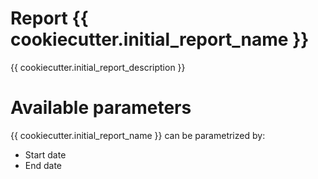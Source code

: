 # Report {{ cookiecutter.initial_report_name }}


{{ cookiecutter.initial_report_description }}


# Available parameters

{{ cookiecutter.initial_report_name }} can be parametrized by:

* Start date
* End date
